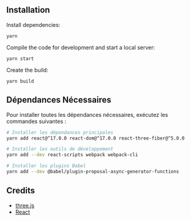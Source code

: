 
## Installation

Install dependencies:

```
yarn
```

Compile the code for development and start a local server:

```
yarn start
```

Create the build:

```
yarn build
```

## Dépendances Nécessaires

Pour installer toutes les dépendances nécessaires, exécutez les commandes suivantes :

```bash
# Installer les dépendances principales
yarn add react@^17.0.0 react-dom@^17.0.0 react-three-fiber@^5.0.0

# Installer les outils de développement
yarn add --dev react-scripts webpack webpack-cli

# Installer les plugins Babel
yarn add --dev @babel/plugin-proposal-async-generator-functions
```

## Credits

- [three.js](https://threejs.org/)
- [React](https://reactjs.org/)


